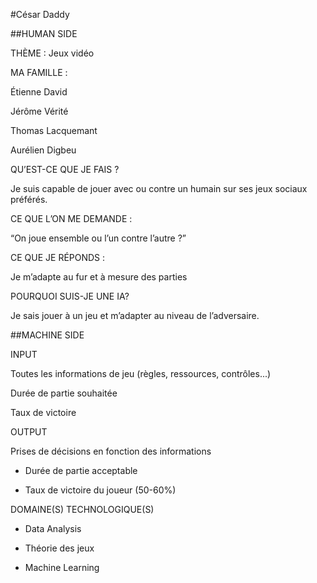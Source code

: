 #César Daddy

##HUMAN SIDE

THÈME : Jeux vidéo

MA FAMILLE : 

Étienne David

Jérôme Vérité

Thomas Lacquemant

Aurélien Digbeu 

QU’EST-CE QUE JE FAIS ?

Je suis capable de jouer avec ou contre un humain sur ses jeux sociaux préférés.

CE QUE L’ON ME DEMANDE : 

“On joue ensemble ou l’un contre l’autre ?”

CE QUE JE RÉPONDS : 

Je m’adapte au fur et à mesure des parties

POURQUOI SUIS-JE UNE IA? 

Je sais jouer à un jeu et m’adapter au niveau de l’adversaire.

##MACHINE SIDE

INPUT 

Toutes les informations de jeu (règles, ressources, contrôles...)

Durée de partie souhaitée

Taux de victoire

OUTPUT 

Prises de décisions en fonction des informations

- Durée de partie acceptable

- Taux de victoire du joueur (50-60%)

DOMAINE(S) TECHNOLOGIQUE(S)

- Data Analysis

- Théorie des jeux

- Machine Learning
